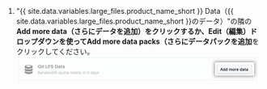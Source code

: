 1. "{{ site.data.variables.large_files.product_name_short }} Data（{{ site.data.variables.large_files.product_name_short }}のデータ）"の隣の**Add more data（さらにデータを追加）**をクリックするか、Edit（編集）ドロップダウンを使って**Add more data packs（さらにデータパックを追加**をクリックしてください。 ![さらにデータを追加ボタン](/assets/images/help/billing/data-pack-purchase-more.png)
